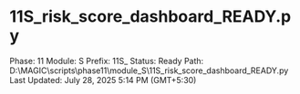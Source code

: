 # 11S_risk_score_dashboard_READY.py

Phase: 11
Module: S
Prefix: 11S_
Status: Ready
Path: D:\MAGIC\scripts\phase11\module_S\11S_risk_score_dashboard_READY.py
Last Updated: July 28, 2025 5:14 PM (GMT+5:30)
